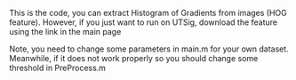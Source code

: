 This is the code, you can extract Histogram of Gradients from images (HOG feature).
However, if you just want to run on UTSig, download the feature using the link in the main page


Note, you need to change some parameters in main.m for your own dataset. Meanwhile, if it does not work properly so you should change some threshold in  PreProcess.m
